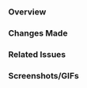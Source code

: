 ### Overview 


### Changes Made


### Related Issues


### Screenshots/GIFs
<!-- Example: <img width="377" alt="NAME" src="LINK"> -->
